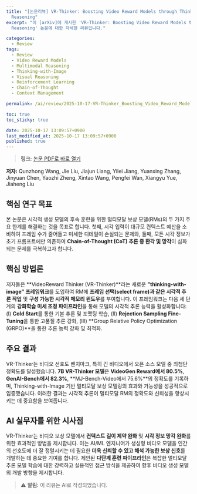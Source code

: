 ```yaml
---
title: "[논문리뷰] VR-Thinker: Boosting Video Reward Models through Thinking-with-Image
  Reasoning"
excerpt: "이 [arXiv]에 게시한 'VR-Thinker: Boosting Video Reward Models through Thinking-with-Image
  Reasoning' 논문에 대한 자세한 리뷰입니다."

categories:
  - Review
tags:
  - Review
  - Video Reward Models
  - Multimodal Reasoning
  - Thinking-with-Image
  - Visual Reasoning
  - Reinforcement Learning
  - Chain-of-Thought
  - Context Management

permalink: /ai/review/2025-10-17-VR-Thinker_Boosting_Video_Reward_Models_through_Thinking-with-Image_Reasoning/

toc: true
toc_sticky: true

date: 2025-10-17 13:09:57+0900
last_modified_at: 2025-10-17 13:09:57+0900
published: true
---
```

> **링크:** [논문 PDF로 바로 열기](https://arxiv.org/abs/2510.10518)

**저자:** Qunzhong Wang, Jie Liu, Jiajun Liang, Yilei Jiang, Yuanxing Zhang, Jinyuan Chen, Yaozhi Zheng, Xintao Wang, Pengfei Wan, Xiangyu Yue, Jiaheng Liu



## 핵심 연구 목표
본 논문은 시각적 생성 모델의 후속 훈련을 위한 멀티모달 보상 모델(RMs)의 두 가지 주요 한계를 해결하는 것을 목표로 합니다. 첫째, 시각 입력이 대규모 컨텍스트 예산을 소비하여 프레임 수가 줄어들고 미세한 디테일이 손실되는 문제와, 둘째, 모든 시각 정보가 초기 프롬프트에만 의존하여 **Chain-of-Thought (CoT) 추론 중 환각 및 망각**이 심화되는 문제를 극복하고자 합니다.

## 핵심 방법론
저자들은 **VideoReward Thinker (VR-Thinker)**라는 새로운 **"thinking-with-image" 프레임워크**를 도입하여 RM에 **프레임 선택(select frame)과 같은 시각적 추론 작업** 및 **구성 가능한 시각적 메모리 윈도우**를 부여합니다. 이 프레임워크는 다음 세 단계의 **강화학습 미세 조정 파이프라인**을 통해 모델의 시각적 추론 능력을 활성화합니다: (I) **Cold Start**를 통한 기본 추론 및 포맷팅 학습, (II) **Rejection Sampling Fine-Tuning**을 통한 고품질 추론 강화, (III) **Group Relative Policy Optimization (GRPO)**을 통한 추론 능력 강화 및 최적화.

## 주요 결과
VR-Thinker는 비디오 선호도 벤치마크, 특히 긴 비디오에서 오픈 소스 모델 중 최첨단 정확도를 달성했습니다. **7B VR-Thinker 모델**은 **VideoGen Reward에서 80.5%**, **GenAI-Bench에서 82.3%**, **MJ-Bench-Video에서 75.6%**의 정확도를 기록하며, Thinking-with-Image 기반 멀티모달 보상 모델링의 효과와 가능성을 성공적으로 입증했습니다. 이러한 결과는 시각적 추론이 멀티모달 RM의 정확도와 신뢰성을 향상시키는 데 중요함을 보여줍니다.

## AI 실무자를 위한 시사점
VR-Thinker는 비디오 보상 모델에서 **컨텍스트 길이 제약 완화** 및 **시각 정보 망각 완화**를 위한 효과적인 방법을 제시합니다. 이는 AI/ML 엔지니어가 생성형 비디오 모델을 인간의 선호도에 더 잘 정렬시키는 데 필요한 **더욱 신뢰할 수 있고 해석 가능한 보상 신호**를 개발하는 데 중요한 기여를 합니다. 제안된 **다단계 훈련 파이프라인**은 복잡한 멀티모달 추론 모델 학습에 대한 강력하고 실용적인 접근 방식을 제공하여 향후 비디오 생성 모델의 개발 방향을 제시합니다.

> ⚠️ **알림:** 이 리뷰는 AI로 작성되었습니다.